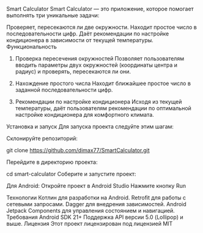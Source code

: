 Smart Calculator
Smart Calculator — это приложение, которое помогает выполнять три уникальные задачи:

Проверяет, пересекаются ли две окружности.
Находит простое число в последовательности цифр.
Даёт рекомендации по настройке кондиционера в зависимости от текущей температуры.
Функциональность
1. Проверка пересечения окружностей
Позволяет пользователям вводить параметры двух окружностей (координаты центра и радиус) и проверять, пересекаются ли они.

2. Нахождение простого числа
Находит ближайшее простое число в заданной последовательности цифр.

3. Рекомендации по настройке кондиционера
Исходя из текущей температуры, даёт пользователям рекомендации по оптимальной настройке кондиционера для комфортного климата.

Установка и запуск
Для запуска проекта следуйте этим шагам:

Склонируйте репозиторий:


git clone https://github.com/dimax77/SmartCalculator.git

Перейдите в директорию проекта:


cd smart-calculator
Соберите и запустите проект:

Для Android:
Откройте проект в Android Studio
Нажмите кнопку Run

Технологии
Котлин для разработки на Android.
Retrofit для работы с сетевыми запросами.
Dagger для внедрения зависимостей.
Android Jetpack Components для управления состоянием и навигацией.
Требования
Android SDK 21+
Поддержка API версии 5.0 (Lollipop) и выше.
Лицензия
Этот проект лицензирован под лицензией MIT
